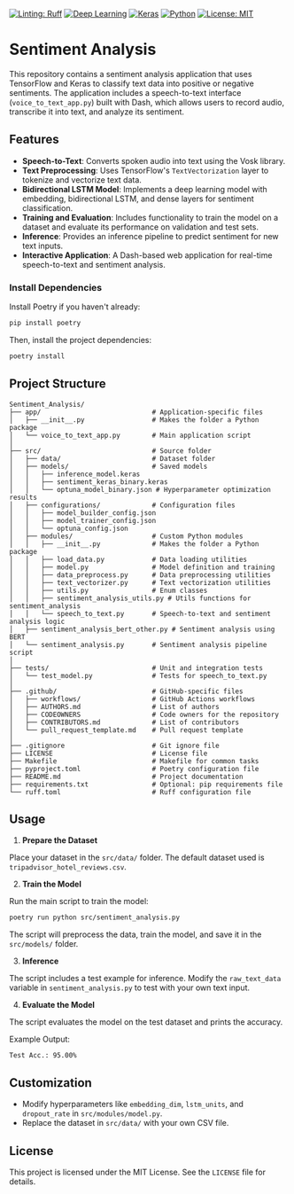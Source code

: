 [![Linting: Ruff](https://img.shields.io/badge/linting-ruff-yellowgreen)](https://github.com/charliermarsh/ruff)
[![Deep Learning](https://img.shields.io/badge/Deep%20Learning-TensorFlow-orange)](https://www.tensorflow.org/)
[![Keras](https://img.shields.io/badge/Keras-red)](https://keras.io/)
[![Python](https://img.shields.io/badge/Python-3.8%2B-blue)](https://www.python.org/)
[![License: MIT](https://img.shields.io/badge/License-MIT-yellow.svg)](https://opensource.org/licenses/MIT)

# Sentiment Analysis

This repository contains a sentiment analysis application that uses TensorFlow and Keras to classify text data into positive or negative sentiments. The application includes a speech-to-text interface (`voice_to_text_app.py`) built with Dash, which allows users to record audio, transcribe it into text, and analyze its sentiment.


## Features

- **Speech-to-Text**: Converts spoken audio into text using the Vosk library.
- **Text Preprocessing**: Uses TensorFlow's `TextVectorization` layer to tokenize and vectorize text data.
- **Bidirectional LSTM Model**: Implements a deep learning model with embedding, bidirectional LSTM, and dense layers for sentiment classification.
- **Training and Evaluation**: Includes functionality to train the model on a dataset and evaluate its performance on validation and test sets.
- **Inference**: Provides an inference pipeline to predict sentiment for new text inputs.
- **Interactive Application**: A Dash-based web application for real-time speech-to-text and sentiment analysis.


### Install Dependencies

Install Poetry if you haven't already:

```bash
pip install poetry
```

Then, install the project dependencies:

```bash
poetry install
```

## Project Structure

```
Sentiment_Analysis/
├── app/                            # Application-specific files
│   ├── __init__.py                 # Makes the folder a Python package
│   └── voice_to_text_app.py        # Main application script
│
├── src/                            # Source folder
│   ├── data/                       # Dataset folder
│   ├── models/                     # Saved models
│   │   ├── inference_model.keras
│   │   ├── sentiment_keras_binary.keras
│   │   └── optuna_model_binary.json # Hyperparameter optimization results
│   ├── configurations/             # Configuration files
│   │   ├── model_builder_config.json
│   │   ├── model_trainer_config.json
│   │   └── optuna_config.json
│   ├── modules/                    # Custom Python modules
│   │   ├── __init__.py             # Makes the folder a Python package
│   │   ├── load_data.py            # Data loading utilities
│   │   ├── model.py                # Model definition and training
│   │   ├── data_preprocess.py      # Data preprocessing utilities
│   │   ├── text_vectorizer.py      # Text vectorization utilities
│   │   ├── utils.py                # Enum classes
│   │   ├── sentiment_analysis_utils.py # Utils functions for sentiment_analysis
│   │   └── speech_to_text.py       # Speech-to-text and sentiment analysis logic
│   ├── sentiment_analysis_bert_other.py # Sentiment analysis using BERT
│   └── sentiment_analysis.py       # Sentiment analysis pipeline script
│
├── tests/                          # Unit and integration tests
│   └── test_model.py               # Tests for speech_to_text.py
│
├── .github/                        # GitHub-specific files
│   ├── workflows/                  # GitHub Actions workflows
│   ├── AUTHORS.md                  # List of authors
│   ├── CODEOWNERS                  # Code owners for the repository
│   ├── CONTRIBUTORS.md             # List of contributors
│   └── pull_request_template.md    # Pull request template
│
├── .gitignore                      # Git ignore file
├── LICENSE                         # License file
├── Makefile                        # Makefile for common tasks
├── pyproject.toml                  # Poetry configuration file
├── README.md                       # Project documentation
├── requirements.txt                # Optional: pip requirements file
└── ruff.toml                       # Ruff configuration file
```

## Usage

1. **Prepare the Dataset**
   
Place your dataset in the `src/data/` folder. The default dataset used is `tripadvisor_hotel_reviews.csv`.

2. **Train the Model**

Run the main script to train the model:

```bash
poetry run python src/sentiment_analysis.py
```

The script will preprocess the data, train the model, and save it in the `src/models/` folder.

3. **Inference**

The script includes a test example for inference. Modify the `raw_text_data` variable in `sentiment_analysis.py` to test with your own text input.

4. **Evaluate the Model**

The script evaluates the model on the test dataset and prints the accuracy.

Example Output:

```
Test Acc.: 95.00%
```

## Customization

- Modify hyperparameters like `embedding_dim`, `lstm_units`, and `dropout_rate` in `src/modules/model.py`.
- Replace the dataset in `src/data/` with your own CSV file.

## License

This project is licensed under the MIT License. See the `LICENSE` file for details.